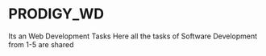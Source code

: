 # PRODIGY_WD
Its an Web Development Tasks
Here all the tasks of Software Development from 1-5 are shared

